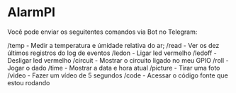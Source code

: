 # AlarmPI

Você pode enviar os seguitentes comandos via Bot no Telegram:

/temp - Medir a temperatura e úmidade relativa do ar;
/read - Ver os dez últimos registros do log de eventos
/ledon - Ligar led vermelho
/ledoff - Desligar led vermelho
/circuit - Mostrar o circuito ligado no meu GPIO
/roll - Jogar o dado
/time - Mostrar a data e hora atual
/picture - Tirar uma foto
/video - Fazer um vídeo de 5 segundos
/code - Acessar o código fonte que estou rodando
